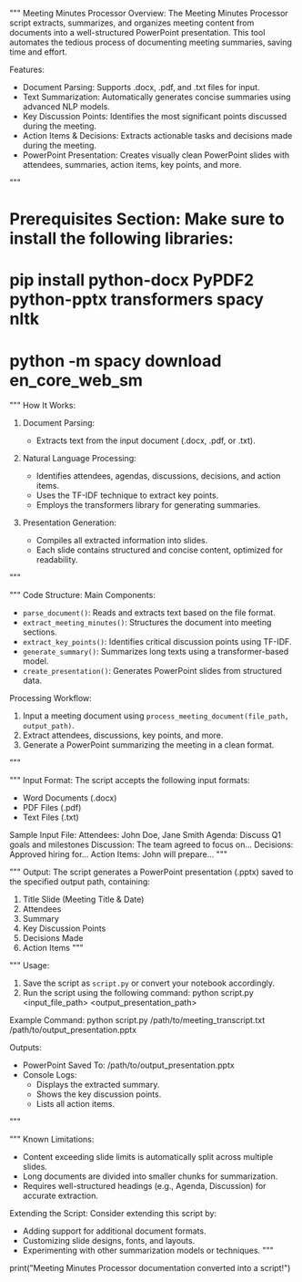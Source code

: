 """
Meeting Minutes Processor
Overview:
The Meeting Minutes Processor script extracts, summarizes, and organizes meeting content 
from documents into a well-structured PowerPoint presentation. 
This tool automates the tedious process of documenting meeting summaries, saving time and effort.

Features:
- Document Parsing: Supports .docx, .pdf, and .txt files for input.
- Text Summarization: Automatically generates concise summaries using advanced NLP models.
- Key Discussion Points: Identifies the most significant points discussed during the meeting.
- Action Items & Decisions: Extracts actionable tasks and decisions made during the meeting.
- PowerPoint Presentation: Creates visually clean PowerPoint slides with attendees, summaries, 
  action items, key points, and more.

"""

# Prerequisites Section: Make sure to install the following libraries:
# pip install python-docx PyPDF2 python-pptx transformers spacy nltk
# python -m spacy download en_core_web_sm

"""
How It Works:
1. Document Parsing:
   - Extracts text from the input document (.docx, .pdf, or .txt).

2. Natural Language Processing:
   - Identifies attendees, agendas, discussions, decisions, and action items.
   - Uses the TF-IDF technique to extract key points.
   - Employs the transformers library for generating summaries.

3. Presentation Generation:
   - Compiles all extracted information into slides.
   - Each slide contains structured and concise content, optimized for readability.

"""

"""
Code Structure:
Main Components:
- `parse_document()`: Reads and extracts text based on the file format.
- `extract_meeting_minutes()`: Structures the document into meeting sections.
- `extract_key_points()`: Identifies critical discussion points using TF-IDF.
- `generate_summary()`: Summarizes long texts using a transformer-based model.
- `create_presentation()`: Generates PowerPoint slides from structured data.

Processing Workflow:
1. Input a meeting document using `process_meeting_document(file_path, output_path)`.
2. Extract attendees, discussions, key points, and more.
3. Generate a PowerPoint summarizing the meeting in a clean format.

"""

"""
Input Format:
The script accepts the following input formats:
- Word Documents (.docx)
- PDF Files (.pdf)
- Text Files (.txt)

Sample Input File:
Attendees: John Doe, Jane Smith
Agenda: Discuss Q1 goals and milestones
Discussion: The team agreed to focus on...
Decisions: Approved hiring for...
Action Items: John will prepare...
"""

"""
Output:
The script generates a PowerPoint presentation (.pptx) saved to the specified output path, 
containing:
1. Title Slide (Meeting Title & Date)
2. Attendees
3. Summary
4. Key Discussion Points
5. Decisions Made
6. Action Items
"""

"""
Usage:
1. Save the script as `script.py` or convert your notebook accordingly.
2. Run the script using the following command:
   python script.py <input_file_path> <output_presentation_path>

Example Command:
python script.py /path/to/meeting_transcript.txt /path/to/output_presentation.pptx

Outputs:
- PowerPoint Saved To: /path/to/output_presentation.pptx
- Console Logs:
  - Displays the extracted summary.
  - Shows the key discussion points.
  - Lists all action items.

"""

"""
Known Limitations:
- Content exceeding slide limits is automatically split across multiple slides.
- Long documents are divided into smaller chunks for summarization.
- Requires well-structured headings (e.g., Agenda, Discussion) for accurate extraction.

Extending the Script:
Consider extending this script by:
- Adding support for additional document formats.
- Customizing slide designs, fonts, and layouts.
- Experimenting with other summarization models or techniques.
"""

print("Meeting Minutes Processor documentation converted into a script!")
